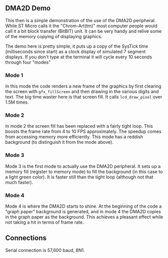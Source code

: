 DMA2D Demo
----------

This then is a simple demonstration of the use of the DMA2D
peripheral. While ST Micro calls it the "Chrom-Art(tm)" 
most computer people would call it a bit block transfer
(BitBlT) unit. It can be very handy and relive some
of the memory copying of displaying graphics.

The demo here is pretty simple, it puts up a copy of
the SysTick time (milliseconds since start) as a clock
display of simulated 7 segment displays. If you don't
type at the terminal it will cycle every 10 seconds
through four "modes"

### Mode 1

In this mode the code renders a new frame of the graphics
by first clearing the screen with `gfx_fillScreen` and
then drawing in the various digits and text. The big
time waster here is that screen fill. It calls `lcd_draw_pixel`
over 1.5M times.

### Mode 2

In mode 2 the screen fill has been replaced with a fairly tight
loop. This boosts the frame rate from 4 to 10 FPS approximately.
The speedup comes from accessing memory more efficiently. This
mode has a reddish background (to distinguish it from the mode
above).

### Mode 3

Mode 3 is the first mode to actually use the DMA2D peripheral.
It sets up a memory fill (register to memory mode) to fill the
background (in this case to a light green color). It is faster
still than the tight loop (although not that much faster).

### Mode 4

Mode 4 is where the DMA2D starts to shine. At the beginning of
the code a "graph paper" background is generated, and in mode
4 the DMA2D copies in the graph paper as the background. This
achieves a pleasant effect while not taking a hit in terms
of frame rate.

## Connections

Serial connection is 57,600 baud, 8N1. 

